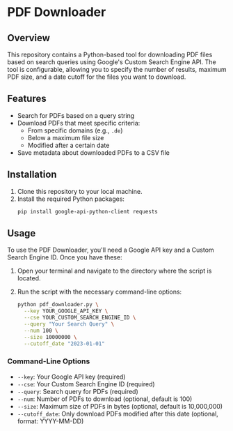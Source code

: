 # PDF Downloader

## Overview

This repository contains a Python-based tool for downloading PDF files based on search queries using Google's Custom Search Engine API. The tool is configurable, allowing you to specify the number of results, maximum PDF size, and a date cutoff for the files you want to download.

## Features

- Search for PDFs based on a query string
- Download PDFs that meet specific criteria:
  - From specific domains (e.g., `.de`)
  - Below a maximum file size
  - Modified after a certain date
- Save metadata about downloaded PDFs to a CSV file

## Installation

1. Clone this repository to your local machine.
2. Install the required Python packages:
    ```bash
    pip install google-api-python-client requests
    ```

## Usage

To use the PDF Downloader, you'll need a Google API key and a Custom Search Engine ID. Once you have these:

1. Open your terminal and navigate to the directory where the script is located.
2. Run the script with the necessary command-line options:

    ```bash
    python pdf_downloader.py \
      --key YOUR_GOOGLE_API_KEY \
      --cse YOUR_CUSTOM_SEARCH_ENGINE_ID \
      --query "Your Search Query" \
      --num 100 \
      --size 10000000 \
      --cutoff_date "2023-01-01"
    ```

### Command-Line Options

- `--key`: Your Google API key (required)
- `--cse`: Your Custom Search Engine ID (required)
- `--query`: Search query for PDFs (required)
- `--num`: Number of PDFs to download (optional, default is 100)
- `--size`: Maximum size of PDFs in bytes (optional, default is 10,000,000)
- `--cutoff_date`: Only download PDFs modified after this date (optional, format: YYYY-MM-DD)